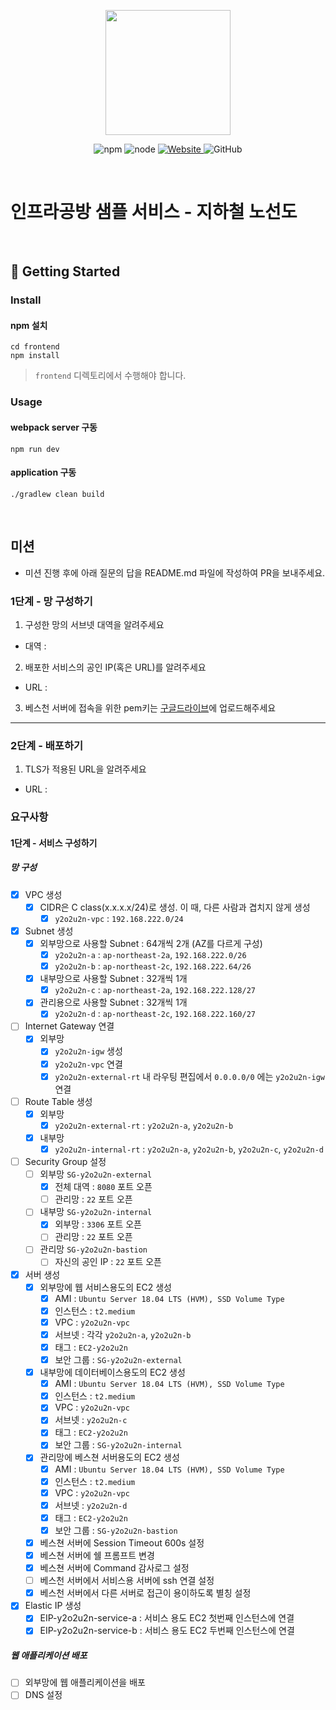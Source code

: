 <p align="center">
    <img width="200px;" src="https://raw.githubusercontent.com/woowacourse/atdd-subway-admin-frontend/master/images/main_logo.png"/>
</p>
<p align="center">
  <img alt="npm" src="https://img.shields.io/badge/npm-%3E%3D%205.5.0-blue">
  <img alt="node" src="https://img.shields.io/badge/node-%3E%3D%209.3.0-blue">
  <a href="https://edu.nextstep.camp/c/R89PYi5H" alt="nextstep atdd">
    <img alt="Website" src="https://img.shields.io/website?url=https%3A%2F%2Fedu.nextstep.camp%2Fc%2FR89PYi5H">
  </a>
  <img alt="GitHub" src="https://img.shields.io/github/license/next-step/atdd-subway-service">
</p>

<br>

# 인프라공방 샘플 서비스 - 지하철 노선도

<br>

## 🚀 Getting Started

### Install

#### npm 설치

```
cd frontend
npm install
```

> `frontend` 디렉토리에서 수행해야 합니다.

### Usage

#### webpack server 구동

```
npm run dev
```

#### application 구동

```
./gradlew clean build
```

<br>

## 미션

* 미션 진행 후에 아래 질문의 답을 README.md 파일에 작성하여 PR을 보내주세요.

### 1단계 - 망 구성하기

1. 구성한 망의 서브넷 대역을 알려주세요

- 대역 :

2. 배포한 서비스의 공인 IP(혹은 URL)를 알려주세요

- URL :

3. 베스천 서버에 접속을 위한 pem키는 [구글드라이브](https://drive.google.com/drive/folders/1dZiCUwNeH1LMglp8dyTqqsL1b2yBnzd1?usp=sharing)에
   업로드해주세요

---

### 2단계 - 배포하기

1. TLS가 적용된 URL을 알려주세요

- URL :

### 요구사항

#### 1단계 - 서비스 구성하기

##### 망 구성

- [x] VPC 생성
    - [x] CIDR은 C class(x.x.x.x/24)로 생성. 이 때, 다른 사람과 겹치지 않게 생성
        - [x] `y2o2u2n-vpc` : `192.168.222.0/24`
- [x] Subnet 생성
    - [x] 외부망으로 사용할 Subnet : 64개씩 2개 (AZ를 다르게 구성)
        - [x] `y2o2u2n-a` : `ap-northeast-2a`, `192.168.222.0/26`
        - [x] `y2o2u2n-b` : `ap-northeast-2c`, `192.168.222.64/26`
    - [x] 내부망으로 사용할 Subnet : 32개씩 1개
        - [x] `y2o2u2n-c` : `ap-northeast-2a`, `192.168.222.128/27`
    - [x] 관리용으로 사용할 Subnet : 32개씩 1개
        - [x] `y2o2u2n-d` : `ap-northeast-2c`, `192.168.222.160/27`
- [ ] Internet Gateway 연결
    - [x] 외부망
        - [x] `y2o2u2n-igw` 생성
        - [x] `y2o2u2n-vpc` 연결
        - [x] `y2o2u2n-external-rt` 내 라우팅 편집에서 `0.0.0.0/0` 에는 `y2o2u2n-igw` 연결
- [ ] Route Table 생성
    - [x] 외부망
        - [x] `y2o2u2n-external-rt` : `y2o2u2n-a`, `y2o2u2n-b`
    - [x] 내부망
        - [x] `y2o2u2n-internal-rt` : `y2o2u2n-a`, `y2o2u2n-b`, `y2o2u2n-c`, `y2o2u2n-d`
- [ ] Security Group 설정
    - [ ] 외부망 `SG-y2o2u2n-external`
        - [x] 전체 대역 : `8080` 포트 오픈
        - [ ] 관리망 : `22` 포트 오픈
    - [ ] 내부망 `SG-y2o2u2n-internal`
        - [x] 외부망 : `3306` 포트 오픈
        - [ ] 관리망 : `22` 포트 오픈
    - [ ] 관리망 `SG-y2o2u2n-bastion`
        - [ ] 자신의 공인 IP : `22` 포트 오픈
- [x] 서버 생성
    - [x] 외부망에 웹 서비스용도의 EC2 생성
        - [x] AMI : `Ubuntu Server 18.04 LTS (HVM), SSD Volume Type`
        - [x] 인스턴스 : `t2.medium`
        - [x] VPC : `y2o2u2n-vpc`
        - [x] 서브넷 : 각각 `y2o2u2n-a`, `y2o2u2n-b`
        - [x] 태그 : `EC2-y2o2u2n`
        - [x] 보안 그룹 : `SG-y2o2u2n-external`
    - [x] 내부망에 데이터베이스용도의 EC2 생성
        - [x] AMI : `Ubuntu Server 18.04 LTS (HVM), SSD Volume Type`
        - [x] 인스턴스 : `t2.medium`
        - [x] VPC : `y2o2u2n-vpc`
        - [x] 서브넷 : `y2o2u2n-c`
        - [x] 태그 : `EC2-y2o2u2n`
        - [x] 보안 그룹 : `SG-y2o2u2n-internal`
    - [x] 관리망에 베스쳔 서버용도의 EC2 생성
        - [x] AMI : `Ubuntu Server 18.04 LTS (HVM), SSD Volume Type`
        - [x] 인스턴스 : `t2.medium`
        - [x] VPC : `y2o2u2n-vpc`
        - [x] 서브넷 : `y2o2u2n-d`
        - [x] 태그 : `EC2-y2o2u2n`
        - [x] 보안 그룹 : `SG-y2o2u2n-bastion`
    - [x] 베스쳔 서버에 Session Timeout 600s 설정
    - [x] 베스쳔 서버에 쉘 프롬프트 변경
    - [x] 베스쳔 서버에 Command 감사로그 설정
    - [ ] 베스천 서버에서 서비스용 서버에 ssh 연결 설정
    - [x] 베스천 서버에서 다른 서버로 접근이 용이하도록 별칭 설정
- [x] Elastic IP 생성
    - [x] EIP-y2o2u2n-service-a : 서비스 용도 EC2 첫번째 인스턴스에 연결
    - [x] EIP-y2o2u2n-service-b : 서비스 용도 EC2 두번째 인스턴스에 연결

##### 웹 애플리케이션 배포

- [ ] 외부망에 웹 애플리케이션을 배포
- [ ] DNS 설정
